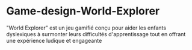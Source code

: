 # Game-design-World-Explorer
"World Explorer" est un jeu gamifié conçu pour aider les enfants dyslexiques à surmonter leurs difficultés d'apprentissage tout en offrant une expérience ludique et engageante
